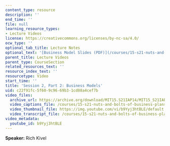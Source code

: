 ```yaml
---
content_type: resource
description: ''
end_time: ''
file: null
learning_resource_types:
- Lecture Videos
license: https://creativecommons.org/licenses/by-nc-sa/4.0/
ocw_type: ''
optional_tab_title: Lecture Notes
optional_text: '[Business Model Slides (PDF)](/courses/15-s21-nuts-and-bolts-of-business-plans-january-iap-2014/resources/mit15_s21iap14_session2-2)'
parent_title: Lecture Videos
parent_type: CourseSection
related_resources_text: ''
resource_index_text: ''
resourcetype: Video
start_time: ''
title: 'Session 2, Part 2: Business Models'
uid: c22f91fc-5f60-9c96-69b3-1cd88a4cef7b
video_files:
  archive_url: https://archive.org/download/MIT15.S21IAP14/MIT15_S21IAP14_S2P2_300k.mp4
  video_captions_file: /courses/15-s21-nuts-and-bolts-of-business-plans-january-iap-2014/d9c5756dfd565aceb2109035019f8e4b_b9Yyj3htBLE.vtt
  video_thumbnail_file: https://img.youtube.com/vi/b9Yyj3htBLE/default.jpg
  video_transcript_file: /courses/15-s21-nuts-and-bolts-of-business-plans-january-iap-2014/d046ca284d89e74f5f35ca8b57cf37a6_b9Yyj3htBLE.pdf
video_metadata:
  youtube_id: b9Yyj3htBLE
---
```


**Speaker:** Rich Kivel

